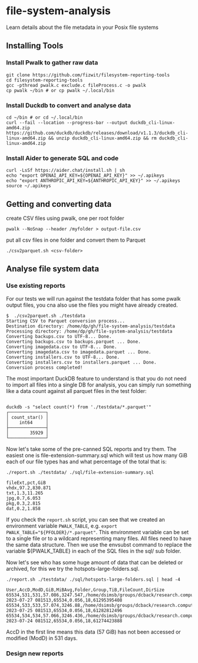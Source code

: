 # file-system-analysis

Learn details about the file metadata in your Posix file systems

## Installing Tools


### Install Pwalk to gather raw data

```
git clone https://github.com/fizwit/filesystem-reporting-tools
cd filesystem-reporting-tools
gcc -pthread pwalk.c exclude.c fileProcess.c -o pwalk
cp pwalk ~/bin # or cp pwalk ~/.local/bin
```

### Install Duckdb to convert and analyse data 

```
cd ~/bin # or cd ~/.local/bin
curl --fail --location --progress-bar --output duckdb_cli-linux-amd64.zip https://github.com/duckdb/duckdb/releases/download/v1.1.3/duckdb_cli-linux-amd64.zip && unzip duckdb_cli-linux-amd64.zip && rm duckdb_cli-linux-amd64.zip
```

### Install Aider to generate SQL and code

```
curl -LsSf https://aider.chat/install.sh | sh
echo "export OPENAI_API_KEY=${OPENAI_API_KEY}" >> ~/.apikeys
echo "export ANTHROPIC_API_KEY=${ANTHROPIC_API_KEY}" >> ~/.apikeys
source ~/.apikeys
```

## Getting and converting data 

 
create CSV files using pwalk, one per root folder  

```
pwalk --NoSnap --header /myfolder > output-file.csv
```

put all csv files in one folder and convert them to Parquet 

```
./csv2parquet.sh <csv-folder>
```

## Analyse file system data 


### Use existing reports 

For our tests we will run against the testdata folder that has some pwalk output files, you cna also use the files you might have already created. 

```
$  ./csv2parquet.sh ./testdata
Starting CSV to Parquet conversion process...
Destination directory: /home/dp/gh/file-system-analysis/testdata
Processing directory: /home/dp/gh/file-system-analysis/testdata
Converting backups.csv to UTF-8... Done.
Converting backups.csv to backups.parquet ... Done.
Converting imagedata.csv to UTF-8... Done.
Converting imagedata.csv to imagedata.parquet ... Done.
Converting installers.csv to UTF-8... Done.
Converting installers.csv to installers.parquet ... Done.
Conversion process completed!
```

The most important DuckDB feature to understand is that you do not need to import all files into a single DB for analysis, you can simply run something like a data count against all parquet files in the test folder: 

```

duckdb -s "select count(*) from './testdata/*.parquet'"
┌──────────────┐
│ count_star() │
│    int64     │
├──────────────┤
│        35929 │
└──────────────┘
```

Now let's take some of the pre-canned SQL reports and try them. The easiest one is file-extension-summary.sql which will test us how many GiB each of our file types has and what percentage of the total that is:

```
./report.sh ./testdata/ ./sql/file-extension-summary.sql 

fileExt,pct,GiB
vhdx,97.2,830.871
txt,1.3,11.265
jpg,0.7,6.053
pkg,0.3,2.815
dat,0.2,1.858
```

If you check the `report.sh` script, you can see that we created an environment variable `PWALK_TABLE`, e.g. `export PWALK_TABLE="${PFOLDER}/*.parquet"`. This environment variable can be set to a single file or to a wildcard representing many files. All files need to have the same data structure. Then we use the envsubst command to replace the variable ${PWALK_TABLE} in each of the SQL files in the sql/ sub folder.


Now let's see who has some huge amount of data that can be deleted or archived, for this we try the hotspots-large-folders.sql. 

```
./report.sh ./testdata/ ./sql/hotspots-large-folders.sql | head -4

User,AccD,ModD,GiB,MiBAvg,Folder,Group,TiB,FileCount,DirSize
65534,531,531,57.086,3247.547,/home/dsimsb/groups/dcback/research.computing/Thursday/WindowsImageBackup/XXXXXXX/Backup 2023-07-27 081513,65534,0.056,18,61295395408
65534,533,533,57.074,3246.88,/home/dsimsb/groups/dcback/research.computing/Tuesday/WindowsImageBackup/XXXXXXX/Backup 2023-07-25 081513,65534,0.056,18,61282812496
65534,534,534,57.066,3246.436,/home/dsimsb/groups/dcback/research.computing/Monday/WindowsImageBackup/XXXXXXX/Backup 2023-07-24 081512,65534,0.056,18,61274423888
```

AccD in the first line means this data (57 GiB) has not been accessed or modified (ModD) in 531 days. 

### Design new reports 


